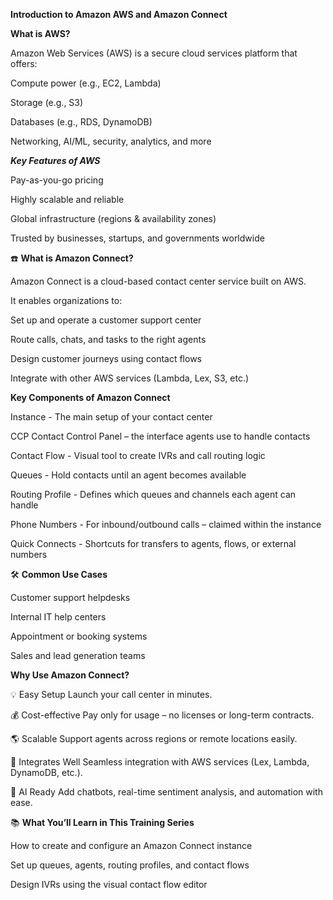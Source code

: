 **Introduction to Amazon AWS and Amazon Connect**

**What is AWS?**

Amazon Web Services (AWS) is a secure cloud services platform that offers:

Compute power (e.g., EC2, Lambda)

Storage (e.g., S3)

Databases (e.g., RDS, DynamoDB)

Networking, AI/ML, security, analytics, and more

***Key Features of AWS***

Pay-as-you-go pricing

Highly scalable and reliable

Global infrastructure (regions & availability zones)

Trusted by businesses, startups, and governments worldwide

☎️ **What is Amazon Connect?**

Amazon Connect is a cloud-based contact center service built on AWS.

It enables organizations to:

Set up and operate a customer support center

Route calls, chats, and tasks to the right agents

Design customer journeys using contact flows

Integrate with other AWS services (Lambda, Lex, S3, etc.)

**Key Components of Amazon Connect**


Instance	- The main setup of your contact center

CCP	Contact Control Panel – the interface agents use to handle contacts

Contact Flow	- Visual tool to create IVRs and call routing logic

Queues	- Hold contacts until an agent becomes available

Routing Profile	- Defines which queues and channels each agent can handle

Phone Numbers	- For inbound/outbound calls – claimed within the instance

Quick Connects	- Shortcuts for transfers to agents, flows, or external numbers

🛠️ **Common Use Cases**

Customer support helpdesks

Internal IT help centers

Appointment or booking systems

Sales and lead generation teams

**Why Use Amazon Connect?**

💡 Easy Setup	Launch your call center in minutes.

💰 Cost-effective	Pay only for usage – no licenses or long-term contracts.

🌎 Scalable	Support agents across regions or remote locations easily.

🔌 Integrates Well	Seamless integration with AWS services (Lex, Lambda, DynamoDB, etc.).

🤖 AI Ready	Add chatbots, real-time sentiment analysis, and automation with ease.


📚 **What You’ll Learn in This Training Series**

How to create and configure an Amazon Connect instance

Set up queues, agents, routing profiles, and contact flows

Design IVRs using the visual contact flow editor


